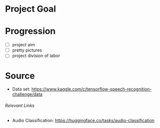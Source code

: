 # Project Goal

# Progression

- [ ] project aim
- [ ] pretty pictures
- [ ] project division of labor

# Source

- Data set: https://www.kaggle.com/c/tensorflow-speech-recognition-challenge/data

###### Relevant Links 

- Audio Classification: https://huggingface.co/tasks/audio-classification

